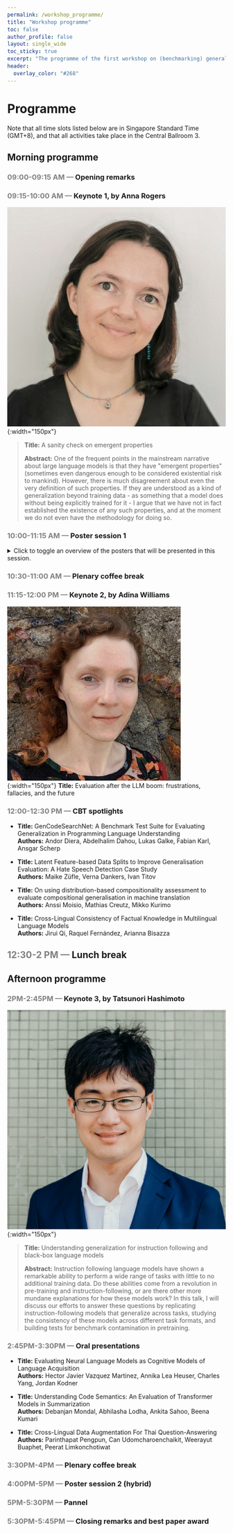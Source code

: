 ```yaml
---
permalink: /workshop_programme/
title: "Workshop programme"
toc: false
author_profile: false
layout: single_wide
toc_sticky: true
excerpt: "The programme of the first workshop on (benchmarking) generalisation in NLP"
header:
  overlay_color: "#268"
---
```


# Programme

Note that all time slots listed below are in Singapore Standard Time (GMT+8), and that all activities take place in the Central Ballroom 3.

## Morning programme

### <span style="color:grey">09:00-09:15 AM —</span> Opening remarks
### <span style="color:grey">09:15-10:00 AM —</span> Keynote 1, by Anna Rogers
![Anna Rogers Speaker](/img/speakers/anna.jpg){:width="150px"}

> <b>Title:</b> A sanity check on emergent properties
> 
> <b>Abstract:</b> One of the frequent points in the mainstream narrative about large language models is that they have "emergent properties" (sometimes even dangerous enough to be considered existential risk to mankind). However, there is much disagreement about even the very definition of such properties. If they are understood as a kind of generalization beyond training data - as something that a model does without being explicitly trained for it - I argue that we have not in fact established the existence of any such properties, and at the moment we do not even have the methodology for doing so.


### <span style="color:grey">10:00-11:15 AM —</span> Poster session 1

<details>
<summary>Click to toggle an overview of the posters that will be presented in this session.</summary>
<ul>
  <li>
      <b>Title:</b> Temporal Generalizability in Multimodal Misinformation Detection<br>
      <b>Authors:</b> Nataliya Stepanova and Björn Ross
  </li>
  <li>
      <b>Title:</b> Robust Generalization Strategies for Morpheme Glossing in an Endangered Language Documentation Context<br>
      <b>Authors:</b> Michael Ginn and Alexis Palmer
  </li>
</ul>
</details>


### <span style="color:grey">10:30-11:00 AM —</span> Plenary coffee break
### <span style="color:grey">11:15-12:00 PM —</span>  Keynote 2, by Adina Williams
![Adina Williams Speaker](/img/speakers/adina.jpg){:width="150px"}
<b>Title:</b> Evaluation after the LLM boom: frustrations, fallacies, and the future

### <span style="color:grey">12:00-12:30 PM —</span> CBT spotlights
- <b>Title:</b> GenCodeSearchNet: A Benchmark Test Suite for Evaluating Generalization in Programming Language Understanding<br>
<b>Authors:</b> Andor Diera, Abdelhalim Dahou, Lukas Galke, Fabian Karl, Ansgar Scherp

- <b>Title:</b> Latent Feature-based Data Splits to Improve Generalisation Evaluation: A Hate Speech Detection Case Study<br>
<b>Authors:</b> Maike Züfle, Verna Dankers, Ivan Titov

- <b>Title:</b> On using distribution-based compositionality assessment to evaluate compositional generalisation in machine translation<br>
<b>Authors:</b> Anssi Moisio, Mathias Creutz, Mikko Kurimo

- <b>Title:</b> Cross-Lingual Consistency of Factual Knowledge in Multilingual Language Models<br>
<b>Authors:</b> Jirui Qi, Raquel Fernández, Arianna Bisazza

## <span style="color:grey"> 12:30-2 PM —</span> Lunch break

## Afternoon programme
### <span style="color:grey">2PM-2:45PM —</span> Keynote 3, by Tatsunori Hashimoto
![Tatsunori Hashimoto Speaker](/img/speakers/thashim.jpg){:width="150px"}
> <b>Title:</b> Understanding generalization for instruction following and black-box language models
> 
> <b>Abstract:</b> Instruction following language models have shown a remarkable ability to perform a wide range of tasks with little to no additional training data. Do these abilities come from a revolution in pre-training and instruction-following, or are there other more mundane explanations for how these models work? In this talk, I will discuss our efforts to answer these questions by replicating instruction-following models that generalize across tasks, studying the consistency of these models across different task formats, and building tests for benchmark contamination in pretraining.

### <span style="color:grey">2:45PM-3:30PM —</span> Oral presentations

- <b>Title:</b> Evaluating Neural Language Models as Cognitive Models of Language Acquisition<br>
<b>Authors:</b> Hector Javier Vazquez Martinez, Annika Lea Heuser, Charles Yang, Jordan Kodner

- <b>Title:</b> Understanding Code Semantics: An Evaluation of Transformer Models in Summarization<br>
<b>Authors:</b> Debanjan Mondal, Abhilasha Lodha, Ankita Sahoo, Beena Kumari

- <b>Title:</b> Cross-Lingual Data Augmentation For Thai Question-Answering<br>
<b>Authors:</b> Parinthapat Pengpun, Can Udomcharoenchaikit, Weerayut Buaphet, Peerat Limkonchotiwat


### <span style="color:grey">3:30PM-4PM —</span> Plenary coffee break
### <span style="color:grey">4:00PM-5PM —</span> Poster session 2 (hybrid)
<!---
<details>
<summary>Click to toggle an overview of the posters that will be presented in this session.</summary>
<ul>
  <li>This is a test. The titles and authors will be inserted when the selection is complete.</li>
</ul>
</details>
--->

### <span style="color:grey">5PM-5:30PM —</span> Pannel
### <span style="color:grey">5:30PM-5:45PM —</span> Closing remarks and best paper award

